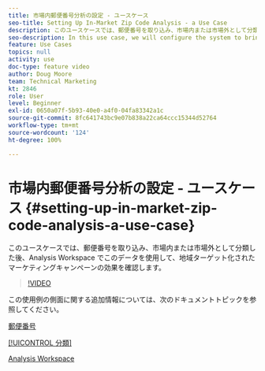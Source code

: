 ```yaml
---
title: 市場内郵便番号分析の設定 - ユースケース
seo-title: Setting Up In-Market Zip Code Analysis - a Use Case
description: このユースケースでは、郵便番号を取り込み、市場内または市場外として分類した後、Analysis Workspace でこのデータを使用して、地域ターゲット化されたマーケティングキャンペーンの効果を確認します。
seo-description: In this use case, we will configure the system to bring in zip codes, classify them as in-market or out-of-market, and then use this data in Analysis Workspace so that we can see the effectiveness of our geo-targeted marketing campaigns.
feature: Use Cases
topics: null
activity: use
doc-type: feature video
author: Doug Moore
team: Technical Marketing
kt: 2846
role: User
level: Beginner
exl-id: 0650a07f-5b93-40e0-a4f0-04fa83342a1c
source-git-commit: 8fc641743bc9e07b838a22ca64ccc15344d52764
workflow-type: tm+mt
source-wordcount: '124'
ht-degree: 100%

---
```


# 市場内郵便番号分析の設定 - ユースケース {#setting-up-in-market-zip-code-analysis-a-use-case}

このユースケースでは、郵便番号を取り込み、市場内または市場外として分類した後、Analysis Workspace でこのデータを使用して、地域ターゲット化されたマーケティングキャンペーンの効果を確認します。

>[!VIDEO](https://video.tv.adobe.com/v/27052/?quality=12&learn=on)

この使用例の側面に関する追加情報については、次のドキュメントトピックを参照してください。

[郵便番号](https://experienceleague.adobe.com/docs/analytics/components/dimensions/zip-code.html?lang=ja)

[[!UICONTROL 分類]](https://experienceleague.adobe.com/docs/analytics/components/classifications/c-classifications.html?lang=ja)

[Analysis Workspace](https://experienceleague.adobe.com/docs/analytics/analyze/analysis-workspace/home.html?lang=ja)
